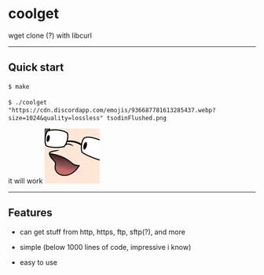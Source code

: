 # coolget

wget clone (?) with libcurl

<hr>

## Quick start

```console
$ make

$ ./coolget "https://cdn.discordapp.com/emojis/936687781613285437.webp?size=1024&quality=lossless" tsodinFlushed.png
```

it will work ![zozek](tsodinPogging.gif)

<hr>

## Features

- can get stuff from http, https, ftp, sftp(?), and more

- simple (below 1000 lines of code, impressive i know)

- easy to use


